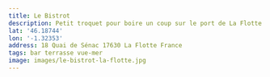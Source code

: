```yaml
---
title: Le Bistrot
description: Petit troquet pour boire un coup sur le port de La Flotte. L'emplacement est top !
lat: '46.18744'
lon: '-1.32353'
address: 18 Quai de Sénac 17630 La Flotte France
tags: bar terrasse vue-mer
image: images/le-bistrot-la-flotte.jpg
---
```

